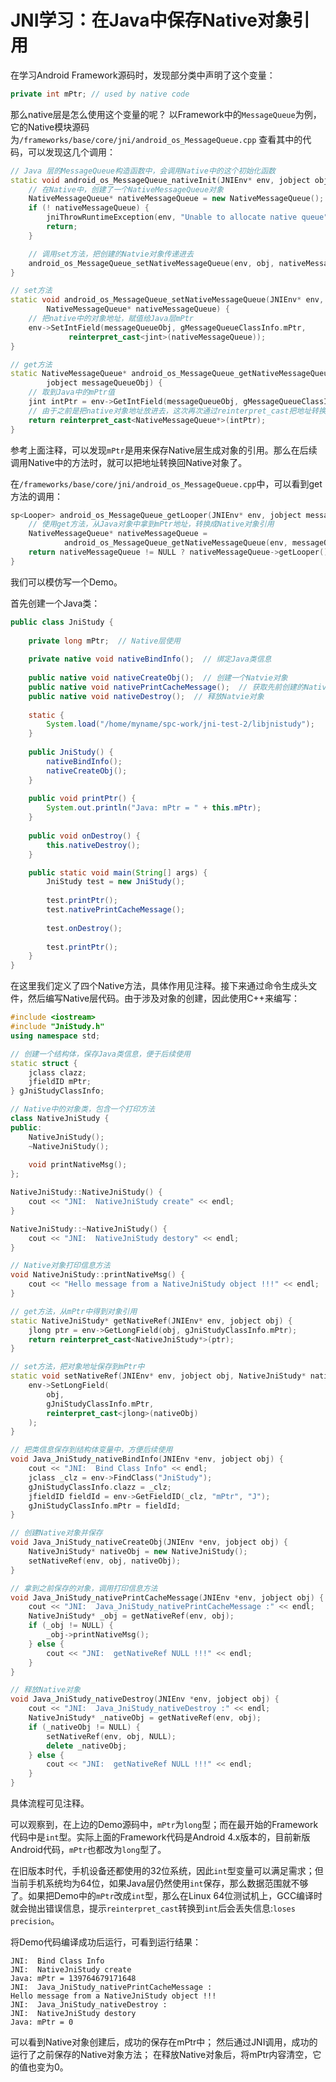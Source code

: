 # JNI学习：在Java中保存Native对象引用

在学习Android Framework源码时，发现部分类中声明了这个变量：
```java
private int mPtr; // used by native code
```

那么native层是怎么使用这个变量的呢？
以Framework中的``MessageQueue``为例，它的Native模块源码为``/frameworks/base/core/jni/android_os_MessageQueue.cpp``
查看其中的代码，可以发现这几个调用：
```cpp
// Java 层的MessageQueue构造函数中，会调用Native中的这个初始化函数
static void android_os_MessageQueue_nativeInit(JNIEnv* env, jobject obj) {
    // 在Native中，创建了一个NativeMessageQueue对象
    NativeMessageQueue* nativeMessageQueue = new NativeMessageQueue();
    if (! nativeMessageQueue) {
        jniThrowRuntimeException(env, "Unable to allocate native queue");
        return;
    }

    // 调用set方法，把创建的Natvie对象传递进去
    android_os_MessageQueue_setNativeMessageQueue(env, obj, nativeMessageQueue);
}

// set方法
static void android_os_MessageQueue_setNativeMessageQueue(JNIEnv* env, jobject messageQueueObj,
        NativeMessageQueue* nativeMessageQueue) {
    // 把native中的对象地址，赋值给Java层mPtr
    env->SetIntField(messageQueueObj, gMessageQueueClassInfo.mPtr,
             reinterpret_cast<jint>(nativeMessageQueue));
}

// get方法
static NativeMessageQueue* android_os_MessageQueue_getNativeMessageQueue(JNIEnv* env,
        jobject messageQueueObj) {
    // 取到Java中的mPtr值
    jint intPtr = env->GetIntField(messageQueueObj, gMessageQueueClassInfo.mPtr);
    // 由于之前是把native对象地址放进去，这次再次通过reinterpret_cast把地址转换回native对象引用
    return reinterpret_cast<NativeMessageQueue*>(intPtr);
}
```

参考上面注释，可以发现``mPtr``是用来保存Native层生成对象的引用。那么在后续调用Native中的方法时，就可以把地址转换回Native对象了。

在``/frameworks/base/core/jni/android_os_MessageQueue.cpp``中，可以看到get方法的调用：
```cpp
sp<Looper> android_os_MessageQueue_getLooper(JNIEnv* env, jobject messageQueueObj) {
    // 使用get方法，从Java对象中拿到mPtr地址，转换成Native对象引用
    NativeMessageQueue* nativeMessageQueue =
            android_os_MessageQueue_getNativeMessageQueue(env, messageQueueObj);
    return nativeMessageQueue != NULL ? nativeMessageQueue->getLooper() : NULL;
}
```

我们可以模仿写一个Demo。

首先创建一个Java类：
```java
public class JniStudy {
    
    private long mPtr;  // Native层使用
    
    private native void nativeBindInfo();  // 绑定Java类信息
    
    public native void nativeCreateObj();  // 创建一个Natvie对象
    public native void nativePrintCacheMessage();  // 获取先前创建的Native对象，打印消息
    public native void nativeDestroy();  // 释放Natvie对象
    
    static {
        System.load("/home/myname/spc-work/jni-test-2/libjnistudy");
    }
    
    public JniStudy() {
        nativeBindInfo();
        nativeCreateObj();
    }
    
    public void printPtr() {
        System.out.println("Java: mPtr = " + this.mPtr);
    }
    
    public void onDestroy() {
        this.nativeDestroy();
    }

    public static void main(String[] args) {
        JniStudy test = new JniStudy();
        
        test.printPtr();
        test.nativePrintCacheMessage();
        
        test.onDestroy();
        
        test.printPtr();
    }
}
```

在这里我们定义了四个Native方法，具体作用见注释。接下来通过命令生成头文件，然后编写Native层代码。由于涉及对象的创建，因此使用C++来编写：
```cpp
#include <iostream>
#include "JniStudy.h"
using namespace std;

// 创建一个结构体，保存Java类信息，便于后续使用
static struct {
    jclass clazz;
    jfieldID mPtr;
} gJniStudyClassInfo;

// Native中的对象类，包含一个打印方法
class NativeJniStudy {
public:
    NativeJniStudy();
    ~NativeJniStudy();
    
    void printNativeMsg();
};

NativeJniStudy::NativeJniStudy() {
    cout << "JNI:  NativeJniStudy create" << endl;
}

NativeJniStudy::~NativeJniStudy() {
    cout << "JNI:  NativeJniStudy destory" << endl;
}

// Native对象打印信息方法
void NativeJniStudy::printNativeMsg() {
	cout << "Hello message from a NativeJniStudy object !!!" << endl;
}

// get方法，从mPtr中得到对象引用
static NativeJniStudy* getNativeRef(JNIEnv* env, jobject obj) {
    jlong ptr = env->GetLongField(obj, gJniStudyClassInfo.mPtr);
    return reinterpret_cast<NativeJniStudy*>(ptr);
}

// set方法，把对象地址保存到mPtr中
static void setNativeRef(JNIEnv* env, jobject obj, NativeJniStudy* nativeObj) {
    env->SetLongField(
		obj, 
		gJniStudyClassInfo.mPtr, 
		reinterpret_cast<jlong>(nativeObj)
	);
}

// 把类信息保存到结构体变量中，方便后续使用
void Java_JniStudy_nativeBindInfo(JNIEnv *env, jobject obj) {
	cout << "JNI:  Bind Class Info" << endl;
	jclass _clz = env->FindClass("JniStudy");
	gJniStudyClassInfo.clazz = _clz;
	jfieldID fieldId = env->GetFieldID(_clz, "mPtr", "J");
	gJniStudyClassInfo.mPtr = fieldId;
}

// 创建Native对象并保存
void Java_JniStudy_nativeCreateObj(JNIEnv *env, jobject obj) {
	NativeJniStudy* nativeObj = new NativeJniStudy();
	setNativeRef(env, obj, nativeObj);
}

// 拿到之前保存的对象，调用打印信息方法
void Java_JniStudy_nativePrintCacheMessage(JNIEnv *env, jobject obj) {
	cout << "JNI:  Java_JniStudy_nativePrintCacheMessage :" << endl;
	NativeJniStudy* _obj = getNativeRef(env, obj);
	if (_obj != NULL) {
		_obj->printNativeMsg();
	} else {
		cout << "JNI:  getNativeRef NULL !!!" << endl;
	}
}

// 释放Native对象
void Java_JniStudy_nativeDestroy(JNIEnv *env, jobject obj) {
	cout << "JNI:  Java_JniStudy_nativeDestroy :" << endl;
	NativeJniStudy* _nativeObj = getNativeRef(env, obj);
	if (_nativeObj != NULL) {
		setNativeRef(env, obj, NULL);
		delete _nativeObj;
	} else {
		cout << "JNI:  getNativeRef NULL !!!" << endl;
	}
}
```

具体流程可见注释。

可以观察到，在上边的Demo源码中，``mPtr``为``long``型；而在最开始的Framework代码中是``int``型。实际上面的Framework代码是Android 4.x版本的，目前新版Android代码，``mPtr``也都改为``long``型了。

在旧版本时代，手机设备还都使用的32位系统，因此``int``型变量可以满足需求；但当前手机系统均为64位，如果Java层仍然使用``int``保存，那么数据范围就不够了。如果把Demo中的``mPtr``改成``int``型，那么在Linux 64位测试机上，GCC编译时就会抛出错误信息，提示``reinterpret_cast``转换到``int``后会丢失信息:``loses precision``。

将Demo代码编译成功后运行，可看到运行结果：
```
JNI:  Bind Class Info
JNI:  NativeJniStudy create
Java: mPtr = 139764679171648
JNI:  Java_JniStudy_nativePrintCacheMessage :
Hello message from a NativeJniStudy object !!!
JNI:  Java_JniStudy_nativeDestroy :
JNI:  NativeJniStudy destory
Java: mPtr = 0
```

可以看到Native对象创建后，成功的保存在mPtr中；
然后通过JNI调用，成功的运行了之前保存的Native对象方法；
在释放Native对象后，将mPtr内容清空，它的值也变为0。